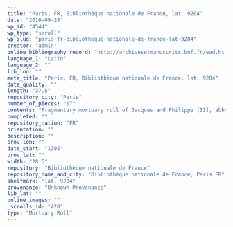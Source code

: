 ```yaml
---
title: "Paris, FR, Bibliothèque nationale de France, lat. 9204"
date: "2016-09-28"
wp_id: "4544"
wp_type: "scroll"
wp_slug: "paris-fr-bibliotheque-nationale-de-france-lat-9204"
creator: "admin"
online_bibliography_record: "http://archivesetmanuscrits.bnf.fr/ead.html?id=FRBNFEAD000077286"
language_1: "Latin"
language_2: ""
lib_lon: ""
meta_title: "Paris, FR, Bibliothèque nationale de France, lat. 9204"
date_quality: ""
length: "37.5"
repository_city: "Paris"
number_of_pieces: "17"
contents: "Fragmentary mortuary roll of Jacques and Philippe [II], abbots of St. Pierremont (died respectively October 26 1298 et June 3 1305)"
completed: ""
repository_nation: "FR"
orientation: ""
description: ""
prov_lon: ""
date_start: "1305"
prov_lat: ""
width: "28.5"
repository: "Bibliothèque nationale de France"
repository_name_and_city: "Bibliothèque nationale de France, Paris FR"
shelfmark: "lat. 9204"
provenance: "Unknown Provenance"
lib_lat: ""
online_images: ""
_scrolls_id: "428"
type: "Mortuary Roll"
---
```



